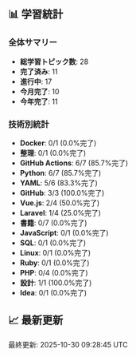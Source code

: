 ## 📊 学習統計

### 全体サマリー
- **総学習トピック数**: 28
- **完了済み**: 11
- **進行中**: 17
- **今月完了**: 10
- **今年完了**: 11

### 技術別統計
- **Docker**: 0/1 (0.0%完了)
- **整理**: 0/1 (0.0%完了)
- **GitHub Actions**: 6/7 (85.7%完了)
- **Python**: 6/7 (85.7%完了)
- **YAML**: 5/6 (83.3%完了)
- **GitHub**: 3/3 (100.0%完了)
- **Vue.js**: 2/4 (50.0%完了)
- **Laravel**: 1/4 (25.0%完了)
- **書籍**: 0/7 (0.0%完了)
- **JavaScript**: 0/1 (0.0%完了)
- **SQL**: 0/1 (0.0%完了)
- **Linux**: 0/1 (0.0%完了)
- **Ruby**: 0/1 (0.0%完了)
- **PHP**: 0/4 (0.0%完了)
- **設計**: 1/1 (100.0%完了)
- **Idea**: 0/1 (0.0%完了)
## 📈 最新更新

最終更新: 2025-10-30 09:28:45 UTC